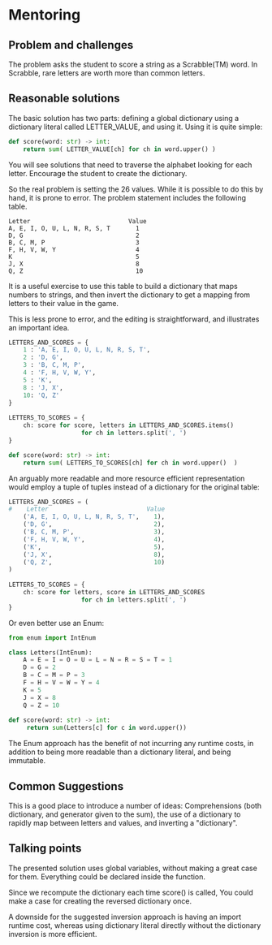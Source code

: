 # Mentoring

## Problem and challenges

The problem asks the student to score a string as a Scrabble(TM) word.
In Scrabble, rare letters are worth more than common letters.

## Reasonable solutions
	
The basic solution has two parts: defining a global dictionary using a 
dictionary literal called LETTER_VALUE, and using it. Using it is quite simple:

```python
def score(word: str) -> int:
    return sum( LETTER_VALUE[ch] for ch in word.upper() )
```

You will see solutions that need to traverse
the alphabet looking for each letter.  Encourage the student to create the dictionary.  

So the real problem is setting the 26 values.
While it is possible to do this by hand, it is prone to error.
The problem statement includes the following table.

```text
Letter                           Value
A, E, I, O, U, L, N, R, S, T       1
D, G                               2
B, C, M, P                         3
F, H, V, W, Y                      4
K                                  5
J, X                               8
Q, Z                               10
```

It is a useful exercise to use this table to build a dictionary that 
maps numbers to strings, and then invert the dictionary
to get a mapping from letters to their value in the game.

This is less prone to error, and the editing is straightforward, 
and illustrates an important idea.


```python
LETTERS_AND_SCORES = {
    1 : 'A, E, I, O, U, L, N, R, S, T',
    2 : 'D, G',
    3 : 'B, C, M, P',
    4 : 'F, H, V, W, Y',
    5 : 'K',
    8 : 'J, X',
    10: 'Q, Z'
}
    
LETTERS_TO_SCORES = { 
    ch: score for score, letters in LETTERS_AND_SCORES.items()
                    for ch in letters.split(', ') 
}

def score(word: str) -> int:
    return sum( LETTERS_TO_SCORES[ch] for ch in word.upper()  )
```

An arguably more readable and more resource efficient representation
would employ a tuple of tuples instead of a dictionary for the original 
table:

```python
LETTERS_AND_SCORES = (
#    Letter                           Value
    ('A, E, I, O, U, L, N, R, S, T',    1),
    ('D, G',                            2),
    ('B, C, M, P',                      3),
    ('F, H, V, W, Y',                   4),
    ('K',                               5),
    ('J, X',                            8),
    ('Q, Z',                            10)
)
    
LETTERS_TO_SCORES = { 
    ch: score for letters, score in LETTERS_AND_SCORES 
                    for ch in letters.split(', ') 
}
```

Or even better use an Enum:
```python
from enum import IntEnum

class Letters(IntEnum):
    A = E = I = O = U = L = N = R = S = T = 1
    D = G = 2
    B = C = M = P = 3
    F = H = V = W = Y = 4
    K = 5
    J = X = 8
    Q = Z = 10
    
def score(word: str) -> int:
     return sum(Letters[c] for c in word.upper())
```

The Enum approach has the benefit of not incurring any runtime costs, in
addition to being more readable than a dictionary literal, and being 
immutable.

## Common Suggestions

This is a good place to introduce a number of ideas:
Comprehensions (both dictionary, and generator given to the sum), 
the use of a dictionary to rapidly map between letters and values, 
and inverting a "dictionary". 


## Talking points

The presented solution uses global variables, 
without making a great case for them. 
Everything could be declared inside the function.

Since we recompute the dictionary each time score() is called, 
You could make a case for creating the reversed dictionary once.  

A downside for the suggested inversion approach is having an import 
runtime cost, whereas using dictionary literal directly without the 
dictionary inversion is more efficient.


